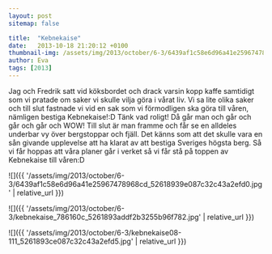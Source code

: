 ```yaml
---
layout: post
sitemap: false

title:  "Kebnekaise"
date:   2013-10-18 21:20:12 +0100
thumbnail-img: /assets/img/2013/october/6-3/6439af1c58e6d96a41e25967478968cd_52618939e087c32c43a2efd0.jpg
author: Eva
tags: [2013]
---
```


Jag och Fredrik satt vid köksbordet och drack varsin kopp kaffe samtidigt som vi pratade om saker vi skulle vilja göra i vårat liv. Vi sa lite olika saker och till slut fastnade vi vid en sak som vi förmodligen ska göra till våren, nämligen bestiga Kebnekaise!:D Tänk vad roligt! Då går man och går och går och går och WOW! Till slut är man framme och får se en alldeles underbar vy över bergstoppar och fjäll. Det känns som att det skulle vara en sån givande upplevelse att ha klarat av att bestiga Sveriges högsta berg. Så vi får hoppas att våra planer går i verket så vi får stå på toppen av Kebnekaise till våren:D

![]({{ '/assets/img/2013/october/6-3/6439af1c58e6d96a41e25967478968cd_52618939e087c32c43a2efd0.jpg'  | relative_url }})

![]({{ '/assets/img/2013/october/6-3/kebnekaise_786160c_5261893addf2b3255b96f782.jpg'  | relative_url }})

![]({{ '/assets/img/2013/october/6-3/kebnekaise08-111_5261893ce087c32c43a2efd5.jpg'  | relative_url }})

